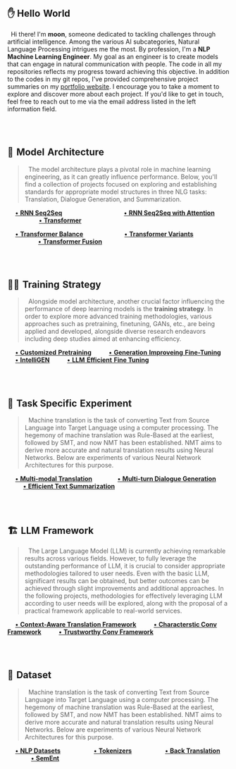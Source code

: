 <br> 

## ✋ Hello&hairsp;  World
&nbsp; Hi there! I'm **moon**, someone dedicated to tackling challenges through artificial intelligence. Among the various AI subcategories, Natural Language Processing intrigues me the most. By profession, I'm a **NLP Machine Learning Engineer**. My goal as an engineer is to create models that can engage in natural communication with people. The code in all my repositories reflects my progress toward achieving this objective. In addition to the codes in my git repos, I've provided comprehensive project summaries on my <a href="https://moon23k.github.io/">portfolio website</a>. I encourage you to take a moment to explore and discover more about each project. If you'd like to get in touch, feel free to reach out to me via the email address listed in the left information field.

<br><br> 


## 🤖&hairsp; Model&hairsp;  Architecture 
> &nbsp; The model architecture plays a pivotal role in machine learning engineering, as it can greatly influence performance.
Below, you'll find a collection of projects focused on exploring and establishing standards for appropriate model structures in three NLG tasks: Translation, Dialogue Generation, and Summarization.

&emsp; [**•&hairsp; RNN Seq2Seq**](https://github.com/moon23k/RNN_Seq2Seq) &emsp; &emsp; &emsp; &emsp; &emsp; &emsp; &ensp; &emsp; 
       [**•&hairsp; RNN Seq2Seq with Attention**](https://github.com/moon23k/RNN_Seq2Seq_Attention) &emsp; &emsp; &emsp; &emsp; &emsp; 
       [**•&hairsp; Transformer**](https://github.com/moon23k/Transformer) <br> 
       
&emsp; [**•&hairsp; Transformer Balance**](https://github.com/moon23k/Transformer_Balance) &emsp; &emsp; &emsp; &emsp; &emsp; 
       [**•&hairsp; Transformer Variants**](https://github.com/moon23k/Transformer_Variants) &emsp; &emsp; &emsp; &emsp; &emsp; &emsp; &emsp; &ensp; &hairsp; 
       [**•&hairsp; Transformer Fusion**](https://github.com/moon23k/Transformer_Fusion)
       
<br><br> 


## 🏃‍♂️&hairsp; Training&hairsp;  Strategy
> &nbsp; Alongside model architecture, another crucial factor influencing the performance of deep learning models is the **training strategy**. In order to explore more advanced training methodologies, various approaches such as pretraining, finetuning, GANs, etc., are being applied and developed, alongside diverse research endeavors including deep studies aimed at enhancing efficiency. 

&emsp; [**•&hairsp; Customized&hairsp; Pretraining**](https://github.com/moon23k/Customized_Pretraining) &emsp; &emsp; 
       [**•&hairsp; Generation&hairsp; Improveing&hairsp; Fine-Tuning**](https://github.com/moon23k/GIFT) &emsp; &emsp; 
       [**•&hairsp; IntelliGEN**](https://github.com/moon23k/IntelliGEN) &emsp; &emsp; 
       [**•&hairsp; LLM&hairsp; Efficient&hairsp; Fine Tuning**](https://github.com/moon23k/Efficient_Training)

<br><br> 


## 🎯&hairsp; Task Specific&hairsp;  Experiment
> &nbsp; Machine translation is the task of converting Text from Source Language into Target Language using a computer processing. The hegemony of machine translation was Rule-Based at the earliest, followed by SMT, and now NMT has been established. NMT aims to derive more accurate and natural translation results using Neural Networks. Below are experiments of various Neural Network Architectures for this purpose.

&emsp; [**•&hairsp; Multi-modal Translation**](https://github.com/moon23k/MultiModal_Translation) &emsp; &emsp; &emsp; 
       [**•&hairsp; Multi-turn Dialogue Generation**](https://github.com/moon23k/MultiTurn_Dialogue) &emsp; &emsp; &emsp; 
       [**•&hairsp; Efficient Text Summarization**](https://github.com/moon23k/Efficient_Summarization) <br>  
       
<br><br> 


## 🏗️&hairsp; LLM&hairsp; Framework
> &nbsp; The Large Language Model (LLM) is currently achieving remarkable results across various fields. However, to fully leverage the outstanding performance of LLM, it is crucial to consider appropriate methodologies tailored to user needs. Even with the basic LLM, significant results can be obtained, but better outcomes can be achieved through slight improvements and additional approaches. In the following projects, methodologies for effectively leveraging LLM according to user needs will be explored, along with the proposal of a practical framework applicable to real-world services.


&emsp; [**•&hairsp; Context-Aware Translation Framework**](https://github.com/moon23k/Context_Framework) &emsp; &emsp; 
       [**•&hairsp; Characterstic Conv Framework**](https://github.com/moon23k/Character_Framework) &emsp; &emsp; 
       [**•&hairsp; Trustworthy Conv Framework**](https://github.com/moon23k/Trust_Framework) <br>  
       
<br><br> 


## 💾&hairsp; Dataset 
> &nbsp; Machine translation is the task of converting Text from Source Language into Target Language using a computer processing. The hegemony of machine translation was Rule-Based at the earliest, followed by SMT, and now NMT has been established. NMT aims to derive more accurate and natural translation results using Neural Networks. Below are experiments of various Neural Network Architectures for this purpose.

&emsp; [**•&hairsp; NLP Datasets**](https://github.com/moon23k/NLP_Datasets) &emsp; &emsp; &emsp; &emsp; 
       [**•&hairsp; Tokenizers**](https://github.com/moon23k/Tokenizers) &emsp; &emsp; &emsp; &emsp; 
       [**•&hairsp; Back Translation**](https://github.com/moon23k/BackTranslation) &emsp; &emsp; &emsp; &emsp;
       [**•&hairsp; SemEnt**](https://github.com/moon23k/SemEnt)
<br> 
